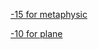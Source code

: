 [-15 for metaphysic](https://old.reddit.com/r/GodhoodWB/comments/foo57w/endless_pantheon_turn_1/flgku2r/)

[-10 for plane](https://old.reddit.com/r/GodhoodWB/comments/foo57w/endless_pantheon_turn_1/flgku2r/)